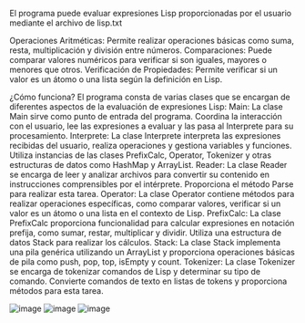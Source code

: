 El programa puede evaluar expresiones Lisp proporcionadas por el usuario mediante el archivo de lisp.txt

Operaciones Aritméticas: Permite realizar operaciones básicas como suma, resta, multiplicación y división entre números.
Comparaciones: Puede comparar valores numéricos para verificar si son iguales, mayores o menores que otros.
Verificación de Propiedades: Permite verificar si un valor es un átomo o una lista según la definición en Lisp.

¿Cómo funciona? El programa consta de varias clases que se encargan de diferentes aspectos de la evaluación de expresiones Lisp:
Main: La clase Main sirve como punto de entrada del programa. Coordina la interacción con el usuario, lee las expresiones a evaluar y las pasa al Interprete para su procesamiento.
Interprete: La clase Interprete interpreta las expresiones recibidas del usuario, realiza operaciones y gestiona variables y funciones. Utiliza instancias de las clases PrefixCalc, Operator, Tokenizer y otras estructuras de datos como HashMap y ArrayList.
Reader: La clase Reader se encarga de leer y analizar archivos para convertir su contenido en instrucciones comprensibles por el intérprete. Proporciona el método Parse para realizar esta tarea.
Operator: La clase Operator contiene métodos para realizar operaciones específicas, como comparar valores, verificar si un valor es un átomo o una lista en el contexto de Lisp.
PrefixCalc: La clase PrefixCalc proporciona funcionalidad para calcular expresiones en notación prefija, como sumar, restar, multiplicar y dividir. Utiliza una estructura de datos Stack para realizar los cálculos.
Stack: La clase Stack implementa una pila genérica utilizando un ArrayList y proporciona operaciones básicas de pila como push, pop, top, isEmpty y count.
Tokenizer: La clase Tokenizer se encarga de tokenizar comandos de Lisp y determinar su tipo de comando. Convierte comandos de texto en listas de tokens y proporciona métodos para esta tarea.

![image](https://github.com/adirnnn/proy1-Correct-Version/assets/133666261/5ce3b37c-83b6-4a10-8954-4eace0a51b2a)
![image](https://github.com/adirnnn/proy1-Correct-Version/assets/133666261/78812433-2b21-40dc-bf7d-21694a86570d)
![image](https://github.com/adirnnn/proy1-Correct-Version/assets/133666261/490a08f6-5c18-4b56-978a-0c567d91e4a2)
